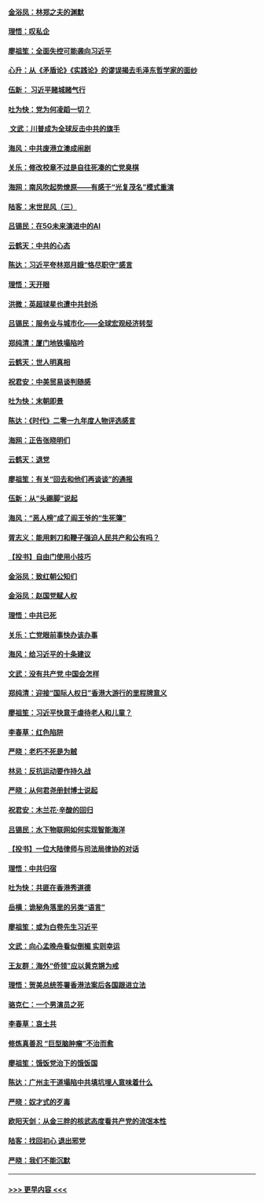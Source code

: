 #### [金浴凤：林郑之夫的渊默](../pages/nsc993/n11737735.md?t=12220755) 
#### [理悟：叹私企](../pages/nsc993/n11737715.md?t=12220755) 
#### [廖祖笙：全面失控可能袭向习近平](../pages/nsc993/n11737704.md?t=12220755) 
#### [心升：从《矛盾论》《实践论》的谬误揭去毛泽东哲学家的面纱](../pages/nsc993/n11736962.md?t=12220755) 
#### [伍新： 习近平赌城赌气行](../pages/nsc993/n11736929.md?t=12220755) 
#### [吐为快：党为何凌蹈一切？](../pages/nsc993/n11736915.md?t=12220755) 
#### [ 文武：川普成为全球反击中共的旗手](../pages/nsc993/n11736882.md?t=12220755) 
#### [海风：中共废港立澳成闹剧](../pages/nsc993/n11735857.md?t=12220755) 
#### [关乐：修改校章不过是自往死凑的亡党臭棋](../pages/nsc993/n11735097.md?t=12220755) 
#### [海网：南风吹起势燎原——有感于“光复茂名”模式重演](../pages/nsc993/n11732308.md?t=12220755) 
#### [陆客：末世民风（三）](../pages/nsc993/n11732211.md?t=12220755) 
#### [吕锡民：在5G未来演进中的AI](../pages/nsc993/n11730010.md?t=12220755) 
#### [云鹤天：中共的心态](../pages/nsc993/n11729906.md?t=12220755) 
#### [陈达：习近平夸林郑月娥“恪尽职守”感言](../pages/nsc993/n11729881.md?t=12220755) 
#### [理悟：天开眼](../pages/nsc993/n11729699.md?t=12220755) 
#### [洪微：英超球星也遭中共封杀](../pages/nsc993/n11727243.md?t=12220755) 
#### [吕锡民：服务业与城市化——全球宏观经济转型](../pages/nsc993/n11725845.md?t=12220755) 
#### [郑纯清：厦门地铁塌陷吟](../pages/nsc993/n11725813.md?t=12220755) 
#### [云鹤天：世人明真相](../pages/nsc993/n11725621.md?t=12220755) 
#### [祝君安：中美贸易谈判随感](../pages/nsc993/n11725609.md?t=12220755) 
#### [吐为快：末朝即景](../pages/nsc993/n11723365.md?t=12220755) 
#### [陈达：《时代》二零一九年度人物评选感言](../pages/nsc993/n11723337.md?t=12220755) 
#### [海网：正告张晓明们](../pages/nsc993/n11723228.md?t=12220755) 
#### [云鹤天：退党](../pages/nsc993/n11723056.md?t=12220755) 
#### [廖祖笙：有关“回去和他们再谈谈”的通报](../pages/nsc993/n11722442.md?t=12220755) 
#### [伍新：从“头踢脚”说起](../pages/nsc993/n11722429.md?t=12220755) 
#### [海风：“恶人榜”成了阎王爷的“生死簿”](../pages/nsc993/n11722272.md?t=12220755) 
#### [胥志义：能用剌刀和鞭子强迫人民共产和公有吗？](../pages/nsc993/n11720569.md?t=12220755) 
#### [【投书】自由门使用小技巧](../pages/nsc993/n11720180.md?t=12220755) 
#### [金浴凤：致红朝公知们](../pages/nsc993/n11720563.md?t=12220755) 
#### [金浴凤：赵国党赋人权](../pages/nsc993/n11720533.md?t=12220755) 
#### [理悟：中共已死](../pages/nsc993/n11720233.md?t=12220755) 
#### [关乐：亡党眼前事快办该办事](../pages/nsc993/n11719160.md?t=12220755) 
#### [海风：给习近平的十条建议](../pages/nsc993/n11717616.md?t=12220755) 
#### [文武：没有共产党 中国会怎样](../pages/nsc993/n11717584.md?t=12220755) 
#### [郑纯清：迎接“国际人权日”香港大游行的里程牌意义](../pages/nsc993/n11717417.md?t=12220755) 
#### [廖祖笙：习近平快意于虐待老人和儿童？](../pages/nsc993/n11715313.md?t=12220755) 
#### [李春草：红色陷阱](../pages/nsc993/n11715029.md?t=12220755) 
#### [严晓：老朽不死是为贼](../pages/nsc993/n11712910.md?t=12220755) 
#### [林忌：反抗运动要作持久战](../pages/nsc993/n11712623.md?t=12220755) 
#### [严晓：从何君尧册封博士说起](../pages/nsc993/n11712465.md?t=12220755) 
#### [祝君安：木兰花·辛酸的回归](../pages/nsc993/n11712381.md?t=12220755) 
#### [吕锡民：水下物联网如何实现智能海洋](../pages/nsc993/n11711158.md?t=12220755) 
#### [【投书】一位大陆律师与司法局律协的对话](../pages/nsc993/n11709675.md?t=12220755) 
#### [理悟：中共归宿](../pages/nsc993/n11710059.md?t=12220755) 
#### [吐为快：共匪在香港秀道德](../pages/nsc993/n11709979.md?t=12220755) 
#### [岳横：诡秘角落里的另类“语言”](../pages/nsc993/n11709792.md?t=12220755) 
#### [廖祖笙：或为白卷先生习近平](../pages/nsc993/n11708330.md?t=12220755) 
#### [文武：向心孟晚舟看似倒楣 实则幸运](../pages/nsc993/n11708236.md?t=12220755) 
#### [王友群：海外“侨领”应以黄克锵为戒](../pages/nsc993/n11706176.md?t=12220755) 
#### [理悟：贺美总统签署香港法案后各国跟进立法](../pages/nsc993/n11706853.md?t=12220755) 
#### [骆克仁：一个男演员之死](../pages/nsc993/n11706677.md?t=12220755) 
#### [李春草：哀土共](../pages/nsc993/n11706255.md?t=12220755) 
#### [修炼真善忍 “巨型脑肿瘤”不治而愈](../pages/nsc993/n11705340.md?t=12220755) 
#### [廖祖笙：饿饭党治下的饿饭国](../pages/nsc993/n11705085.md?t=12220755) 
#### [陈达：广州主干道塌陷中共填坑埋人意味着什么](../pages/nsc993/n11705046.md?t=12220755) 
#### [严晓：奴才式的歹毒](../pages/nsc993/n11704826.md?t=12220755) 
#### [欧阳天剑：从金三胖的核武态度看共产党的流氓本性](../pages/nsc993/n11702238.md?t=12220755) 
#### [陆客：找回初心 退出邪党](../pages/nsc993/n11702213.md?t=12220755) 
#### [严晓：我们不能沉默](../pages/nsc993/n11702110.md?t=12220755) 

----
#### [ >>> 更早内容 <<< ](../indexes/nsc993-earlier.md)
